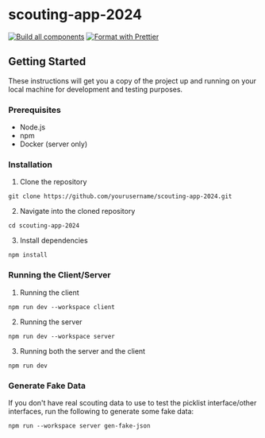 # scouting-app-2024

[![Build all components](https://github.com/4201VitruvianBots/scouting-app-2024/actions/workflows/build.yml/badge.svg)](https://github.com/4201VitruvianBots/scouting-app-2024/actions/workflows/build.yml) [![Format with Prettier](https://github.com/4201VitruvianBots/scouting-app-2024/actions/workflows/format.yml/badge.svg)](https://github.com/4201VitruvianBots/scouting-app-2024/actions/workflows/format.yml)

## Getting Started

These instructions will get you a copy of the project up and running on your local machine for development and testing purposes.

### Prerequisites

-   Node.js
-   npm
-   Docker (server only)

### Installation

1. Clone the repository

```
git clone https://github.com/yourusername/scouting-app-2024.git
```

2. Navigate into the cloned repository

```
cd scouting-app-2024
```

3. Install dependencies

```
npm install
```

### Running the Client/Server

1. Running the client

```
npm run dev --workspace client
```

2. Running the server

```
npm run dev --workspace server
```

3. Running both the server and the client

```
npm run dev
```

### Generate Fake Data

If you don't have real scouting data to use to test the picklist interface/other interfaces, run the following to generate some fake data:

```
npm run --workspace server gen-fake-json
```
